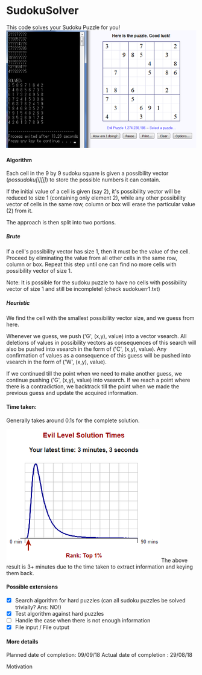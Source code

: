 # SudokuSolver

This code solves your Sudoku Puzzle for you!
![Program tested against an Evil-level puzzle](sudokuku.png)

#### Algorithm
Each cell in the 9 by 9 sudoku square is given a possibility vector (*possudoku[i][j]*) to store the possible numbers it can contain. 

If the initial value of a cell is given (say 2), it's possibility vector will be reduced to size 1 (containing only element 2), while any other possibility vector of cells in the same row, column or box will erase the particular value (2) from it.

The approach is then split into two portions.

##### Brute
If a cell's possibility vector has size 1, then it must be the value of the cell. Proceed by eliminating the value from all other cells in the same row, column or box. Repeat this step until one can find no more cells with possibility vector of size 1.

Note: It is possible for the sudoku puzzle to have no cells with possibility vector of size 1 and still be incomplete! (check sudokuerr1.txt)

##### Heuristic
We find the cell with the smallest possibility vector size, and we guess from here.

Whenever we guess, we push ('G', (x,y), value) into a vector vsearch. All deletions of values in possibility vectors as consequences of this search will also be pushed into vsearch in the form of ('C', (x,y), value).
Any confirmation of values as a consequence of this guess will be pushed into vsearch in the form of ('W', (x,y), value).

If we continued till the point when we need to make another guess, we continue pushing ('G', (x,y), value) into vsearch. If we reach a point where there is a contradiction, we backtrack till the point when we made the previous guess and update the acquired information.

#### Time taken:
Generally takes around 0.1s for the complete solution.

![Distribution of time](result.png)
The above result is 3+ minutes due to the time taken to extract information and keying them back.

#### Possible extensions
- [x] Search algorithm for hard puzzles (can all sudoku puzzles be solved trivially? Ans: NO!)
- [x] Test algorithm against hard puzzles
- [ ] Handle the case when there is not enough information
- [x] File input / File output

#### More details
Planned date of completion: 09/09/18
Actual date of completion : 29/08/18

Motivation